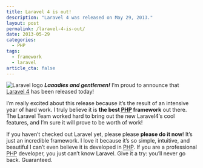 ```yaml
---
title: Laravel 4 is out!
description: "Laravel 4 was released on May 29, 2013."
layout: post
permalink: /laravel-4-is-out/
date: 2013-05-29
categories:
  - PHP
tags:
  - framework
  - laravel
article_cta: false
---
```


<p>
  <img src="/images/laravel4.webp" alt="Laravel logo" class="basic-alignment left" /> <em><strong>Laaadies and gentlemen!</strong></em> I&#8217;m proud to announce that <a href="https://laravel.com" title="Laravel official website" rel="external">Laravel 4</a> has been released today!
</p>

<p>
  I&#8217;m really excited about this release because it&#8217;s the result of an intensive year of hard work. I truly believe it is <strong>the best <abbr title="PHP: Hypertext Preprocessor (recursive acronym)">PHP</abbr> framework</strong> out there. The Laravel Team worked hard to bring out the new Laravel4&#8242;s cool features, and I&#8217;m sure it will prove to be worth of work!
</p>

<p>
  If you haven&#8217;t checked out Laravel yet, please please <strong>please do it now</strong>! It&#8217;s just an incredible framework. I love it because it&#8217;s so simple, intuitive, and beautiful I can&#8217;t even believe it is developed in <abbr title="PHP: Hypertext Preprocessor (recursive acronym)">PHP</abbr>. If you are a professional <abbr title="PHP: Hypertext Preprocessor (recursive acronym)">PHP</abbr> developer, you just can&#8217;t know Laravel. Give it a try: you&#8217;ll never go back. Guaranteed.
</p>

